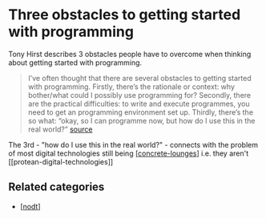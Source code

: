 # Three obstacles to getting started with programming

Tony Hirst describes 3 obstacles people have to overcome when thinking about getting started with programming.
> I’ve often thought that there are several obstacles to getting started with programming. Firstly, there’s the rationale or context: why bother/what could I possibly use programming for? Secondly, there are the practical difficulties: to write and execute programmes, you need to get an programming environment set up. Thirdly, there’s the so what: “okay, so I can programme now, but how do I use this in the real world?” [source](https://blog.ouseful.info/2016/04/26/want-to-get-started-with-open-data-looking-for-an-introductory-programming-course/)

The 3rd - "how do I use this in the real world?" - connects with the problem of most digital technologies still being [[concrete-lounges]] i.e. they aren't [[protean-digital-technologies]] 

## Related categories

- [[nodt]]

[//begin]: # "Autogenerated link references for markdown compatibility"
[concrete-lounges]: concrete-lounges "Concrete Lounges"
[nodt]: ../nodt "Nature of Digital Technology"
[//end]: # "Autogenerated link references"
